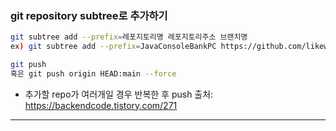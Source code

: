 ### git repository subtree로 추가하기
```bash
git subtree add --prefix=레포지토리명 레포지토리주소 브랜치명  
ex) git subtree add --prefix=JavaConsoleBankPC https://github.com/likewhat9901/JavaConsoleBankPC main

git push
혹은 git push origin HEAD:main --force
```
- 추가할 repo가 여러개일 경우 반복한 후 push
출처: https://backendcode.tistory.com/271

---
